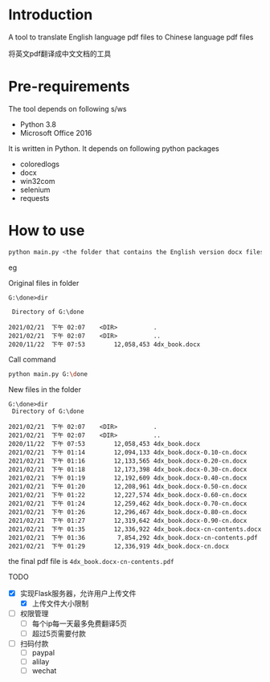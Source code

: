 # Introduction

A tool to translate English language pdf files to Chinese language pdf files

将英文pdf翻译成中文文档的工具

# Pre-requirements

The tool depends on following s/ws

- Python 3.8
- Microsoft Office 2016

It is written in Python. It depends on following python packages

- coloredlogs
- docx
- win32com
- selenium
- requests

# How to use

```bash
python main.py <the folder that contains the English version docx files>
```

eg

Original files in folder

```
G:\done>dir

 Directory of G:\done

2021/02/21  下午 02:07    <DIR>          .
2021/02/21  下午 02:07    <DIR>          ..
2020/11/22  下午 07:53        12,058,453 4dx_book.docx
```

Call command

```bash
python main.py G:\done
```

New files in the folder

```
G:\done>dir
 Directory of G:\done

2021/02/21  下午 02:07    <DIR>          .
2021/02/21  下午 02:07    <DIR>          ..
2020/11/22  下午 07:53        12,058,453 4dx_book.docx
2021/02/21  下午 01:14        12,094,133 4dx_book.docx-0.10-cn.docx
2021/02/21  下午 01:16        12,133,565 4dx_book.docx-0.20-cn.docx
2021/02/21  下午 01:18        12,173,398 4dx_book.docx-0.30-cn.docx
2021/02/21  下午 01:19        12,192,609 4dx_book.docx-0.40-cn.docx
2021/02/21  下午 01:20        12,208,961 4dx_book.docx-0.50-cn.docx
2021/02/21  下午 01:22        12,227,574 4dx_book.docx-0.60-cn.docx
2021/02/21  下午 01:24        12,259,462 4dx_book.docx-0.70-cn.docx
2021/02/21  下午 01:26        12,296,467 4dx_book.docx-0.80-cn.docx
2021/02/21  下午 01:27        12,319,642 4dx_book.docx-0.90-cn.docx
2021/02/21  下午 01:35        12,336,922 4dx_book.docx-cn-contents.docx
2021/02/21  下午 01:36         7,854,292 4dx_book.docx-cn-contents.pdf
2021/02/21  下午 01:29        12,336,919 4dx_book.docx-cn.docx
```

the final pdf file is `4dx_book.docx-cn-contents.pdf`

TODO

* [X] 实现Flask服务器，允许用户上传文件
  * [X] 上传文件大小限制
* [ ] 权限管理
  * [ ] 每个ip每一天最多免费翻译5页
  * [ ] 超过5页需要付款
* [ ] 扫码付款
  * [ ] paypal
  * [ ] alilay
  * [ ] wechat
